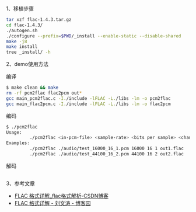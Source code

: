1、移植步骤

```bash
tar xzf flac-1.4.3.tar.gz
cd flac-1.4.3/
./autogen.sh
./configure --prefix=$PWD/_install --enable-static --disable-shared
make -j8
make install
tree _install/ -h
```

2、demo使用方法

编译

```bash
$ make clean && make
rm -rf pcm2flac flac2pcm out*
gcc main_pcm2flac.c -I./include -lFLAC -L./libs -lm -o pcm2flac
gcc main_flac2pcm.c -I./include -lFLAC -L./libs -lm -o flac2pcm
```

编码

```bash
$ ./pcm2flac 
Usage: 
         ./pcm2flac <in-pcm-file> <sample-rate> <bits per sample> <channels> <out-flac-file>
Examples: 
         ./pcm2flac ./audio/test_16000_16_1.pcm 16000 16 1 out1.flac
         ./pcm2flac ./audio/test_44100_16_2.pcm 44100 16 2 out2.flac
```

解码

```bash

```

3、参考文章

- [FLAC 格式详解_flac格式解析-CSDN博客](https://blog.csdn.net/ffgamelife/article/details/7893747) 
- [FLAC 格式详解 - 刘文涛 - 博客园](https://www.cnblogs.com/liuwt0911/articles/3730378.html) 

